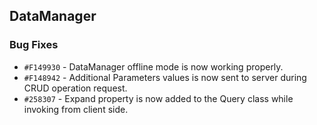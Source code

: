 ## DataManager

### Bug Fixes

- `#F149930` - DataManager offline mode is now working properly.
- `#F148942` - Additional Parameters values is now sent to server during CRUD operation request.
- `#258307` - Expand property is now added to the Query class while invoking from client side.
